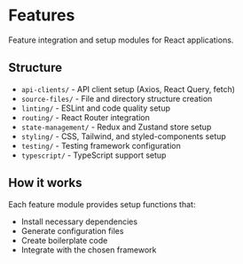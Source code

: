 # Features

Feature integration and setup modules for React applications.

## Structure

- `api-clients/` - API client setup (Axios, React Query, fetch)
- `source-files/` - File and directory structure creation
- `linting/` - ESLint and code quality setup
- `routing/` - React Router integration
- `state-management/` - Redux and Zustand store setup
- `styling/` - CSS, Tailwind, and styled-components setup
- `testing/` - Testing framework configuration
- `typescript/` - TypeScript support setup

## How it works

Each feature module provides setup functions that:

- Install necessary dependencies
- Generate configuration files
- Create boilerplate code
- Integrate with the chosen framework

